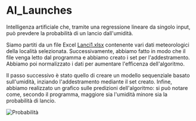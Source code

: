 # AI_Launches
Intelligenza artificiale che, tramite una regressione lineare da singolo input, può prevdere la probabilità di un lancio dall'umidità.

Siamo partiti da un file Excel [Lanci1.xlsx](https://github.com/SouthPaul03/AI_Launches/files/8176505/Lanci1.xlsx) contenente vari dati meteorologici della località selezionata.
Successivamente, abbiamo fatto in modo che il file venga letto dal programma e abbiamo creato i set per l'addestramento.
Abbiamo poi normalizzato i dati per aumentare l'efficenza dell'algoritmo.

Il passo successivo è stato quello di creare un modello sequenziale basato sull'umidità, inziando l'addestramento mediante il set creato.
Infine, abbiamo realizzato un grafico sulle predizioni dell'algoritmo: si può notare come, secondo il programma, maggiore sia l'umidità minore sia la probabilità di lancio.

![Probabilità](https://user-images.githubusercontent.com/100573794/156545556-fbe102ba-6581-4a66-9f80-63e7596029df.png)
